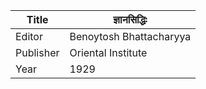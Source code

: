 |Title | ज्ञानसिद्धिः 
| --- | --- 
|Editor | Benoytosh Bhattacharyya
|Publisher | Oriental Institute
|Year | 1929